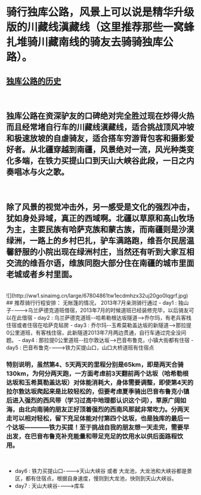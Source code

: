 <!-- 
.. link: 
.. description: 骑行天山独库公路
.. tags: travel , 新疆 
.. date: 2014/01/09 21:07:31
.. title: 天山独库公路
.. slug: tian-shan-du-ku-gong-lu
-->

# 骑行独库公路，风景上可以说是精华升级版的川藏线滇藏线（这里推荐那些一窝蜂扎堆骑川藏南线的骑友去骑骑独库公路）。      
    
       
## <a href="http://baike.baidu.com/view/3259902.htm?noadapt=1" target="_blank">独库公路的历史</a>
  
<br/>        
              
              
## 独库公路在资深驴友的口碑绝对完全胜过现在炒得火热而且经常堵自行车的川藏线滇藏线，适合挑战顶风冲坡和极速放坡的自虐骑友，适合搭车穷游背包客和摄影爱好者。从北疆穿越到南疆，风景绝对一流，风光种类变化多端，在铁力买提山口到天山大峡谷此段，一日之内奏唱冰与火之歌。    

 <br/>  
   
## 除了风景的视觉冲击外，另一感受是文化的强烈冲击，犹如身处异域，真正的西域啊。北疆以草原和高山牧场为主，主要民族有哈萨克族和蒙古族，而南疆则是沙漠绿洲，一路上的乡村巴扎，驴车满路跑，维吾尔民居温馨舒服的小院出现在绿洲村庄，当然还有听到大家互相交流的维吾尔语，维族同胞大部分住在南疆的城市里面老城或者乡村里面。  <!-- TEASER_END -->
<br/>
![](http://ww1.sinaimg.cn/large/67804861tw1ecdmhzx32uj20go0lqgrf.jpg)    

<br/>
## 推荐骑行行程安排： 无帐篷的情况， 2013年7月亲测骑行通过 
- day1 : 独山子---->乌兰萨德克道班借宿，2013年7月的时候道班已经装修完毕，以后骑友可以在此借宿
- day2 : 乌兰萨德克道班--哈希勒根达坂隧道-->乔尔玛，有老兵客栈住宿或者住宿在哈萨克毡房
- day3 : 乔尔玛--玉希莫勒盖达坂的新隧道-->那拉提0公里道班，有客栈住宿，此新隧道2013年7月两边贯通，自行车通过完全没问题。
- day4 : 那拉提0公里道班--拉尔敦达坂-->巴音布鲁克，小镇大街都有住宿
- day5 : 巴音布鲁克---->铁力买提山口，山口大桥道班有住宿点

### 特别说明，虽然第4、5天两天的里程分别是65km，即是两天合骑130km，为何分两天跑，一方面考虑前3天翻前两个达坂（哈希勒根达坂和玉希莫勒盖达坂）对体能消耗大，身体需要调整，即使第4天的拉尔敦达坂爬起来是比较轻松的，但要考虑夏季骑出巴音布鲁克小镇后进入强烈的西风带（学习过高中地理都认识这个词），草原广阔如海，由北向南骑的朋友正好顶着强烈的西南风那就非常吃力。分两天走可以相对轻松，留下充足体能对付第四个达坂，也是独库的最后一个达坂————铁力买提！至于挑战自我的朋友想一天走完，需要早出发，在巴音布鲁克补充能量和带足充足的饮用水以供后面路程饮用。
<br/>

- day6 : 铁力买提山口---->天山大峡谷 或者 大龙池，大龙池和大峡谷都是景区，都有住宿点，根据自身速度，慢则到大龙池，快则到天山大峡谷。
- day7 : 天山大峡谷---->库车
